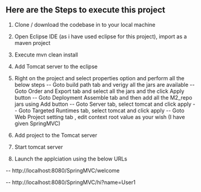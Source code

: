 Here are the Steps to execute this project
----------------------------------------------

1. Clone / download the codebase in to your local machine
2. Open Eclipse IDE (as i have used eclipse for this project), import as a maven project
3. Execute mvn clean install
4. Add Tomcat server to the eclipse
5. Right on the project and select properties option and perform all the below steps
   -- Goto build path tab and verigy all the jars are available
   -- Goto Order and Export tab and select all the jars and the click Apply button
   -- Goto Deployment Assemble tab and then add all the M2_repo jars using Add button
   -- Goto Server tab, select tomcat and click apply
   -- Goto Targeted Runtimes tab, select tomcat and click apply
   -- Goto Web Project setting tab , edit context root value as your wish (I have given SpringMVC)
   
 6. Add project to the Tomcat server
 7. Start tomcat server
 8. Launch the applciation using the below URLs
 
   -- http://localhost:8080/SpringMVC/welcome
   
   -- http://localhost:8080/SpringMVC/hi?name=User1
   
   
